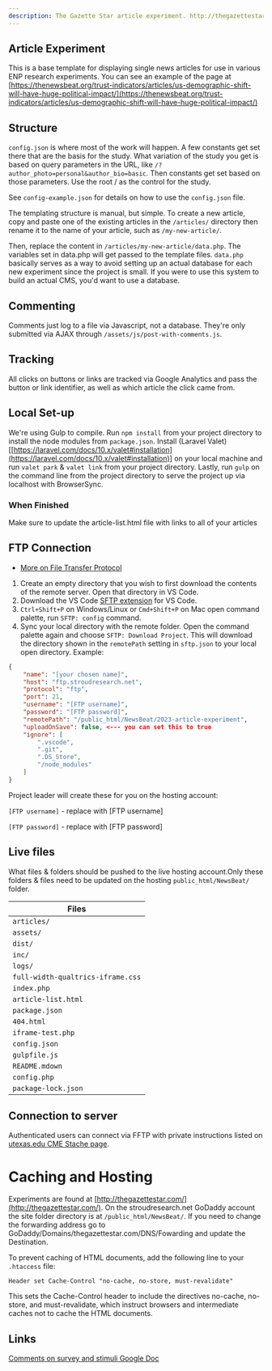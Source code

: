 ```yaml
---
description: The Gazette Star article experiment. http://thegazettestar.com/
---
```


## Article Experiment <a href="#article-experiment" id="article-experiment"></a>

This is a base template for displaying single news articles for use in various ENP research experiments. You can see an example of the page at [https://thenewsbeat.org/trust-indicators/articles/us-demographic-shift-will-have-huge-political-impact/](https://thenewsbeat.org/trust-indicators/articles/us-demographic-shift-will-have-huge-political-impact/)

## Structure <a href="#structure" id="structure"></a>

`config.json` is where most of the work will happen. A few constants get set there that are the basis for the study. What variation of the study you get is based on query parameters in the URL, like `/?author_photo=personal&author_bio=basic`. Then constants get set based on those parameters. Use the root / as the control for the study.

See `config-example.json` for details on how to use the `config.json` file.

The templating structure is manual, but simple. To create a new article, copy and paste one of the existing articles in the `/articles/` directory then rename it to the name of your article, such as `/my-new-article/`.

Then, replace the content in `/articles/my-new-article/data.php`. The variables set in data.php will get passed to the template files. `data.php` basically serves as a way to avoid setting up an actual database for each new experiment since the project is small. If you were to use this system to build an actual CMS, you'd want to use a database.

## Commenting <a href="#commenting" id="commenting"></a>

Comments just log to a file via Javascript, not a database. They're only submitted via AJAX through `/assets/js/post-with-comments.js`.

## Tracking <a href="#tracking" id="tracking"></a>

All clicks on buttons or links are tracked via Google Analytics and pass the button or link identifier, as well as which article the click came from.

## Local Set-up <a href="#local-set-up" id="local-set-up"></a>

We're using Gulp to compile. Run `npm install` from your project directory to install the node modules from `package.json`. Install (Laravel Valet)\[[https://laravel.com/docs/10.x/valet#installation](https://laravel.com/docs/10.x/valet#installation)] on your local machine and run `valet park` & `valet link` from your project directory. Lastly, run `gulp` on the command line from the project directory to serve the project up via localhost with BrowserSync.

### When Finished

Make sure to update the article-list.html file with links to all of your articles

## FTP Connection <a href="#ftp-connection" id="ftp-connection"></a>

  * [More on File Transfer Protocol](https://wpengine.com/support/sftp/?\_gl=1\*xsahx9\*\_ga\*MTUyNTgyMTM0MS4xNjc2NDIwODk4\*\_ga\_9HX6WG40N2\*MTY4MTI1MDk0MS4xNi4xLjE2ODEyNTEyMzMuMC4wLjA.)

1. Create an empty directory that you wish to first download the contents of the remote server. Open that directory in VS Code.
2. Download the VS Code [SFTP extension](https://marketplace.visualstudio.com/items?itemName=Natizyskunk.sftp) for VS Code.
3. `Ctrl+Shift+P` on Windows/Linux or `Cmd+Shift+P` on Mac open command palette, run `SFTP: config` command.
4. Sync your local directory with the remote folder. Open the command palette again and choose `SFTP: Download Project`. This will download the directory shown in the `remotePath` setting in `sftp.json` to your local open directory. Example:

```json
{
    "name": "[your chosen name]",
    "host": "ftp.stroudresearch.net",
    "protocol": "ftp",
    "port": 21,
    "username": "[FTP username]",
    "password": "[FTP password]",
    "remotePath": "/public_html/NewsBeat/2023-article-experiment",
    "uploadOnSave": false, <--- you can set this to true
    "ignore": [
        ".vscode",
        ".git",
        ".DS_Store",
        "/node_modules"
    ]
}
```

Project leader will create these for you on the hosting account:

`[FTP username]` - replace with \[FTP username]

`[FTP password]` - replace with \[FTP password]

## Live files <a href="#live-files" id="live-files"></a>

What files & folders should be pushed to the live hosting account.Only these folders & files need to be updated on the hosting `public_html/NewsBeat/` folder.

| Files                             |
| --------------------------------- |
| `articles/`                       |
| `assets/`                         |
| `dist/`                           |
| `inc/`                            |
| `logs/`                           |
| `full-width-qualtrics-iframe.css` |
| `index.php`                       |
| `article-list.html`               |
| `package.json`                    |
| `404.html`                        |
| `iframe-test.php`                 |
| `config.json`                     |
| `gulpfile.js`                     |
| `README.mdown`                    |
| `config.php`                      |
| `package-lock.json`               |

## Connection to server <a href="#connection-to-server" id="connection-to-server"></a>

Authenticated users can connect via FFTP with private instructions listed on [utexas.edu CME Stache page](https://stache.utexas.edu/entry/fa08b2fb7a018a2093081df086bae0a0).


# Caching and Hosting <a href="#caching-and-hosting" id="caching-and-hosting"></a>

Experiments are found at [http://thegazettestar.com/](http://thegazettestar.com/). On the stroudresearch.net GoDaddy account the site folder directory is at `/public_html/NewsBeat/`. If you need to change the forwarding address go to GoDaddy/Domains/thegazettestar.com/DNS/Fowarding and update the Destination.

To prevent caching of HTML documents, add the following line to your `.htaccess` file:

```arduino
Header set Cache-Control "no-cache, no-store, must-revalidate"
```

This sets the Cache-Control header to include the directives no-cache, no-store, and must-revalidate, which instruct browsers and intermediate caches not to cache the HTML documents.

## Links <a href="#links" id="links"></a>

[Comments on survey and stimuli Google Doc](https://docs.google.com/document/d/1j8SlXP\_sLz9LwzK7Z4BkSnFqQ3n1DscvOzE-bsCNVpA/edit)